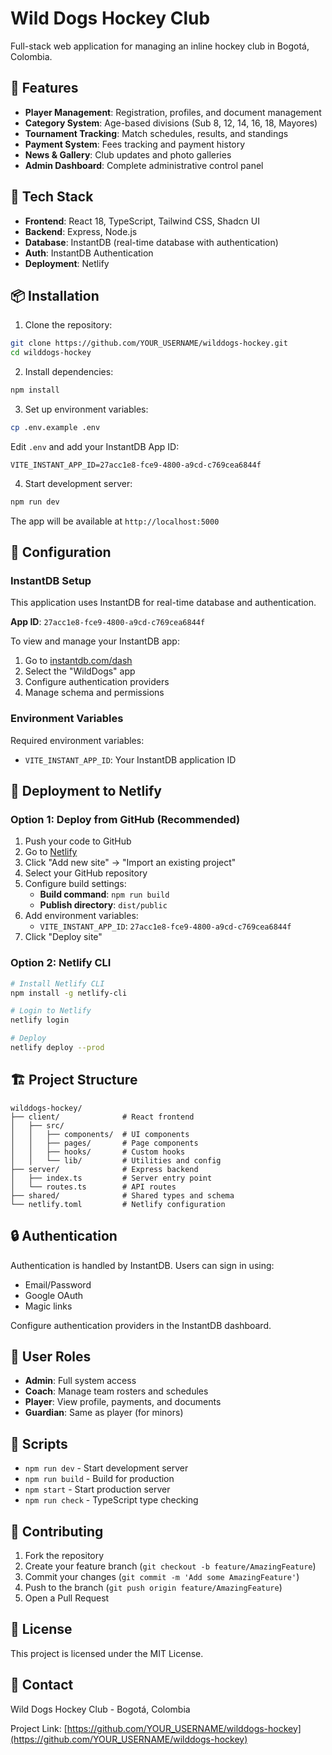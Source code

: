# Wild Dogs Hockey Club

Full-stack web application for managing an inline hockey club in Bogotá, Colombia.

## 🏒 Features

- **Player Management**: Registration, profiles, and document management
- **Category System**: Age-based divisions (Sub 8, 12, 14, 16, 18, Mayores)
- **Tournament Tracking**: Match schedules, results, and standings
- **Payment System**: Fees tracking and payment history
- **News & Gallery**: Club updates and photo galleries
- **Admin Dashboard**: Complete administrative control panel

## 🚀 Tech Stack

- **Frontend**: React 18, TypeScript, Tailwind CSS, Shadcn UI
- **Backend**: Express, Node.js
- **Database**: InstantDB (real-time database with authentication)
- **Auth**: InstantDB Authentication
- **Deployment**: Netlify

## 📦 Installation

1. Clone the repository:
```bash
git clone https://github.com/YOUR_USERNAME/wilddogs-hockey.git
cd wilddogs-hockey
```

2. Install dependencies:
```bash
npm install
```

3. Set up environment variables:
```bash
cp .env.example .env
```

Edit `.env` and add your InstantDB App ID:
```
VITE_INSTANT_APP_ID=27acc1e8-fce9-4800-a9cd-c769cea6844f
```

4. Start development server:
```bash
npm run dev
```

The app will be available at `http://localhost:5000`

## 🔧 Configuration

### InstantDB Setup

This application uses InstantDB for real-time database and authentication.

**App ID**: `27acc1e8-fce9-4800-a9cd-c769cea6844f`

To view and manage your InstantDB app:
1. Go to [instantdb.com/dash](https://www.instantdb.com/dash)
2. Select the "WildDogs" app
3. Configure authentication providers
4. Manage schema and permissions

### Environment Variables

Required environment variables:

- `VITE_INSTANT_APP_ID`: Your InstantDB application ID

## 📱 Deployment to Netlify

### Option 1: Deploy from GitHub (Recommended)

1. Push your code to GitHub
2. Go to [Netlify](https://app.netlify.com/)
3. Click "Add new site" → "Import an existing project"
4. Select your GitHub repository
5. Configure build settings:
   - **Build command**: `npm run build`
   - **Publish directory**: `dist/public`
6. Add environment variables:
   - `VITE_INSTANT_APP_ID`: `27acc1e8-fce9-4800-a9cd-c769cea6844f`
7. Click "Deploy site"

### Option 2: Netlify CLI

```bash
# Install Netlify CLI
npm install -g netlify-cli

# Login to Netlify
netlify login

# Deploy
netlify deploy --prod
```

## 🏗️ Project Structure

```
wilddogs-hockey/
├── client/              # React frontend
│   ├── src/
│   │   ├── components/  # UI components
│   │   ├── pages/       # Page components
│   │   ├── hooks/       # Custom hooks
│   │   └── lib/         # Utilities and config
├── server/              # Express backend
│   ├── index.ts         # Server entry point
│   └── routes.ts        # API routes
├── shared/              # Shared types and schema
└── netlify.toml         # Netlify configuration
```

## 🔒 Authentication

Authentication is handled by InstantDB. Users can sign in using:
- Email/Password
- Google OAuth
- Magic links

Configure authentication providers in the InstantDB dashboard.

## 👥 User Roles

- **Admin**: Full system access
- **Coach**: Manage team rosters and schedules
- **Player**: View profile, payments, and documents
- **Guardian**: Same as player (for minors)

## 📝 Scripts

- `npm run dev` - Start development server
- `npm run build` - Build for production
- `npm start` - Start production server
- `npm run check` - TypeScript type checking

## 🤝 Contributing

1. Fork the repository
2. Create your feature branch (`git checkout -b feature/AmazingFeature`)
3. Commit your changes (`git commit -m 'Add some AmazingFeature'`)
4. Push to the branch (`git push origin feature/AmazingFeature`)
5. Open a Pull Request

## 📄 License

This project is licensed under the MIT License.

## 📧 Contact

Wild Dogs Hockey Club - Bogotá, Colombia

Project Link: [https://github.com/YOUR_USERNAME/wilddogs-hockey](https://github.com/YOUR_USERNAME/wilddogs-hockey)
